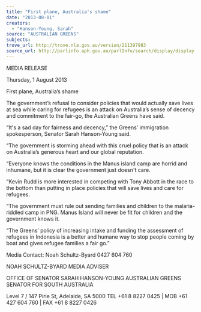 ```yaml
---
title: "First plane, Australia's shame"
date: "2013-08-01"
creators:
  - "Hanson-Young, Sarah"
source: "AUSTRALIAN GREENS"
subjects:
trove_url: http://trove.nla.gov.au/version/211397983
source_url: http://parlinfo.aph.gov.au/parlInfo/search/display/display.w3p;query=Id%3A%22media/pressrel/2632434%22
---
```


 MEDIA RELEASE    

 Thursday, 1 August 2013    

 First plane, Australia’s shame    

 The government’s refusal to consider policies that would actually save lives at sea while caring for  refugees is an attack on Australia’s sense of decency and commitment to the fair-go, the Australian  Greens have said.    

 “It's a sad day for fairness and decency,” the Greens’ immigration spokesperson, Senator Sarah  Hanson-Young said.    

 “The government is storming ahead with this cruel policy that is an attack on Australia’s generous  heart and our global reputation.     

 “Everyone knows the conditions in the Manus island camp are horrid and inhumane, but it is clear  the government just doesn't care.     

 “Kevin Rudd is more interested in competing with Tony Abbott in the race to the bottom than  putting in place policies that will save lives and care for refugees.    

 “The government must rule out sending families and children to the malaria-riddled camp in PNG.  Manus Island will never be fit for children and the government knows it.     

 “The Greens’ policy of increasing intake and funding the assessment of refugees in Indonesia is a  better and humane way to stop people coming by boat and gives refugee families a fair go.”   

 

 Media Contact: Noah Schultz-Byard 0427 604 760   

 

 NOAH SCHULTZ-BYARD  MEDIA ADVISER   

 OFFICE OF SENATOR SARAH HANSON-YOUNG  AUSTRALIAN GREENS SENATOR FOR SOUTH AUSTRALIA 

 

 Level 7 / 147 Pirie St, Adelaide, SA 5000  TEL  +61 8 8227 0425   |   MOB  +61 427 604 760   |   FAX  +61 8 8227 0426     

 

 

 

